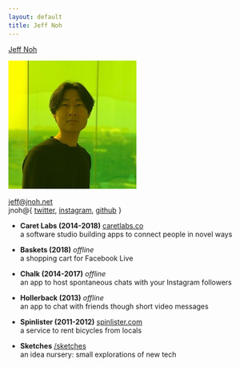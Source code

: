 ```yaml
---
layout: default
title: Jeff Noh
---
```


[Jeff Noh](/)  

![Me](/assets/2019-avatar.jpeg)

<a href="mailto:jeff@jnoh.net" rel="me">jeff@jnoh.net</a>  
jnoh@{ <a href="https://twitter.com/jnoh">twitter</a>, 
<a href="https://instagram.com/jnoh">instagram</a>, 
<a href="https://github.com/jnoh" rel="me">github</a> } 

* **Caret Labs (2014-2018)**
  [caretlabs.co](https://www.caretlabs.co)   
  a software studio building apps to connect people in novel ways

* **Baskets (2018)**
  <i>offline</i>  
  a shopping cart for Facebook Live

* **Chalk (2014-2017)** 
  <i>offline</i>  
  an app to host spontaneous chats with your Instagram followers

* **Hollerback (2013)**
  <i>offline</i>  
  an app to chat with friends though short video messages

* **Spinlister (2011-2012)**
  [spinlister.com](https://spinlister.com)  
  a service to rent bicycles from locals

* **Sketches**
  [/sketches](/sketches)   
  an idea nursery: small explorations of new tech
